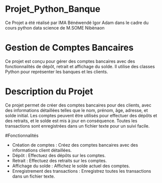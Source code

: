 # Projet_Python_Banque
Ce Projet a été réalisé par IMA Bénéwendé Igor Adam dans le cadre du cours python data science de  M.SOME Nibènaon

# Gestion de Comptes Bancaires
Ce projet est conçu pour gérer des comptes bancaires avec des fonctionnalités de dépôt, retrait et affichage du solde. Il utilise des classes Python pour représenter les banques et les clients.

# Description du Projet
Ce projet permet de créer des comptes bancaires pour des clients, avec des informations détaillées telles que le nom, prénom, âge, adresse, et solde initial. Les comptes peuvent être utilisés pour effectuer des dépôts et des retraits, et le solde est mis à jour en conséquence. Toutes les transactions sont enregistrées dans un fichier texte pour un suivi facile.

#Fonctionnalités
- Création de comptes : Créez des comptes bancaires avec des informations client détaillées.
- Dépôt : Effectuez des dépôts sur les comptes.
- Retrait : Effectuez des retraits sur les comptes.
- Affichage du solde : Affichez le solde actuel des comptes.
- Enregistrement des transactions : Enregistrez toutes les transactions dans un fichier texte.
